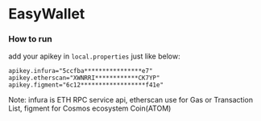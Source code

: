 # EasyWallet

### How to run
add your apikey in `local.properties` just like below:
```
apikey.infura="5ccfba****************e7"
apikey.etherscan="XWNRRI************CK7YP"
apikey.figment="6c12******************f41e"
```
 Note: infura is ETH RPC service api, etherscan use for Gas or Transaction List, figment for Cosmos ecosystem Coin(ATOM)
